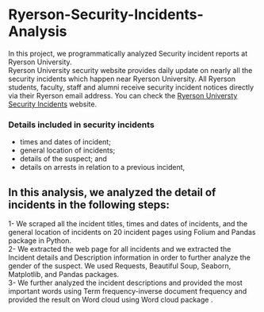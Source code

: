 # Ryerson-Security-Incidents-Analysis
In this project, we programmatically analyzed Security incident reports at Ryerson University. <br />
Ryerson University security website provides daily update on nearly all the security incidents which happen near Ryerson University. All Ryerson students, faculty, staff and alumni receive security incident notices directly via their Ryerson email address. You can check the [Ryerson Universty Security Incidents](https://www.ryerson.ca/community-safety-security/security-incidents/list-of-security-incidents/) website.
### Details included in security incidents
- times and dates of incident;
- general location of incidents;
- details of the suspect; and
- details on arrests in relation to a previous incident,

## In this analysis, we analyzed the detail of incidents in the following steps:
1- We scraped all the incident titles, times and dates of incidents, and the general location of incidents on 20 incident pages using Folium and Pandas package in Python.<br />
2- We extracted the web page for all incidents and we extracted the Incident details and Description information in order to further analyze the gender of the suspect. We used Requests, Beautiful Soup, Seaborn, Matplotlib, and Pandas packages.<br />
3- We further analyzed the incident descriptions and provided the most important words using Term frequency-inverse document frequency and provided the result on Word cloud using Word cloud package .<br />
